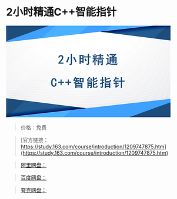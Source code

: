 # 2小时精通C++智能指针

![img](../../../assets/study163/free/b73e8d8cba2742839f29292c00d2f9b2.bmp)

> 价格：免费

> [官方链接：https://study.163.com/course/introduction/1209747875.htm](https://study.163.com/course/introduction/1209747875.htm)

> [阿里网盘：]()

> [百度网盘：]()

> [夸克网盘：]()

